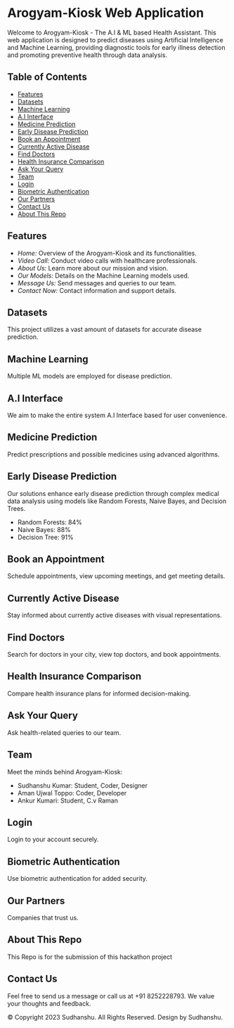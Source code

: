 # Arogyam-Kiosk Web Application

Welcome to Arogyam-Kiosk - The A.I & ML based Health Assistant. This web application is designed to predict diseases using Artificial Intelligence and Machine Learning, providing diagnostic tools for early illness detection and promoting preventive health through data analysis.

## Table of Contents
- [Features](#features)
- [Datasets](#datasets)
- [Machine Learning](#machine-learning)
- [A.I Interface](#ai-interface)
- [Medicine Prediction](#medicine-prediction)
- [Early Disease Prediction](#early-disease-prediction)
- [Book an Appointment](#book-an-appointment)
- [Currently Active Disease](#currently-active-disease)
- [Find Doctors](#find-doctors)
- [Health Insurance Comparison](#health-insurance-comparison)
- [Ask Your Query](#ask-your-query)
- [Team](#team)
- [Login](#login)
- [Biometric Authentication](#biometric-authentication)
- [Our Partners](#our-partners)
- [Contact Us](#contact-us)
- [About This Repo](#about-this-repo)

## Features
- *Home:* Overview of the Arogyam-Kiosk and its functionalities.
- *Video Call:* Conduct video calls with healthcare professionals.
- *About Us:* Learn more about our mission and vision.
- *Our Models:* Details on the Machine Learning models used.
- *Message Us:* Send messages and queries to our team.
- *Contact Now:* Contact information and support details.

## Datasets
This project utilizes a vast amount of datasets for accurate disease prediction.

## Machine Learning
Multiple ML models are employed for disease prediction.

## A.I Interface
We aim to make the entire system A.I Interface based for user convenience.

## Medicine Prediction
Predict prescriptions and possible medicines using advanced algorithms.

## Early Disease Prediction
Our solutions enhance early disease prediction through complex medical data analysis using models like Random Forests, Naive Bayes, and Decision Trees.

- Random Forests: 84%
- Naive Bayes: 88%
- Decision Tree: 91%

## Book an Appointment
Schedule appointments, view upcoming meetings, and get meeting details.

## Currently Active Disease
Stay informed about currently active diseases with visual representations.

## Find Doctors
Search for doctors in your city, view top doctors, and book appointments.

## Health Insurance Comparison
Compare health insurance plans for informed decision-making.

## Ask Your Query
Ask health-related queries to our team.

## Team
Meet the minds behind Arogyam-Kiosk:

- Sudhanshu Kumar: Student, Coder, Designer
- Aman Ujwal Toppo: Coder, Developer
- Ankur Kumari: Student, C.v Raman

## Login
Login to your account securely.

## Biometric Authentication
Use biometric authentication for added security.

## Our Partners
Companies that trust us.

## About This Repo
This Repo is for the submission of this hackathon project

## Contact Us
Feel free to send us a message or call us at +91 8252228793. We value your thoughts and feedback.

© Copyright 2023 Sudhanshu. All Rights Reserved. Design by Sudhanshu.